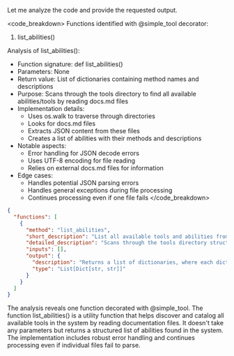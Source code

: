 Let me analyze the code and provide the requested output.

<code_breakdown>
Functions identified with @simple_tool decorator:
1. list_abilities()

Analysis of list_abilities():
- Function signature: def list_abilities()
- Parameters: None
- Return value: List of dictionaries containing method names and descriptions
- Purpose: Scans through the tools directory to find all available abilities/tools by reading docs.md files
- Implementation details:
  * Uses os.walk to traverse through directories
  * Looks for docs.md files
  * Extracts JSON content from these files
  * Creates a list of abilities with their methods and descriptions
- Notable aspects:
  * Error handling for JSON decode errors
  * Uses UTF-8 encoding for file reading
  * Relies on external docs.md files for information
- Edge cases:
  * Handles potential JSON parsing errors
  * Handles general exceptions during file processing
  * Continues processing even if one file fails
</code_breakdown>

```json
{
  "functions": [
    {
      "method": "list_abilities",
      "short_description": "List all available tools and abilities from the system",
      "detailed_description": "Scans through the tools directory structure, reads docs.md files, and extracts information about all available tools and abilities. The function processes JSON content within the documentation files to compile a comprehensive list of available methods and their descriptions.",
      "inputs": [],
      "output": {
        "description": "Returns a list of dictionaries, where each dictionary contains information about an available tool/ability, including its method name and description",
        "type": "List[Dict[str, str]]"
      }
    }
  ]
}
```

The analysis reveals one function decorated with @simple_tool. The function list_abilities() is a utility function that helps discover and catalog all available tools in the system by reading documentation files. It doesn't take any parameters but returns a structured list of abilities found in the system. The implementation includes robust error handling and continues processing even if individual files fail to parse.